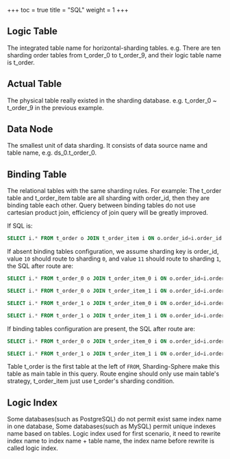 +++
toc = true
title = "SQL"
weight = 1
+++

## Logic Table

The integrated table name for horizontal-sharding tables. e.g. There are ten sharding order tables from t_order_0 to t_order_9, and their logic table name is t_order.

## Actual Table

The physical table really existed in the sharding database. e.g. t_order_0 ~ t_order_9 in the previous example.

## Data Node

The smallest unit of data sharding. It consists of data source name and table name, e.g. ds_0.t_order_0.

## Binding Table

The relational tables with the same sharding rules. 
For example: The t_order table and t_order_item table are all  sharding with order_id, then they are binding table each other. 
Query between binding tables do not use cartesian product join, efficiency of join query will be greatly improved.

If SQL is:

```sql
SELECT i.* FROM t_order o JOIN t_order_item i ON o.order_id=i.order_id WHERE o.order_id in (10, 11);
```

If absent binding tables configuration, we assume sharding key is order_id, value `10` should route to sharding `0`, and value `11` should route to sharding `1`, the SQL after route are:

```sql
SELECT i.* FROM t_order_0 o JOIN t_order_item_0 i ON o.order_id=i.order_id WHERE o.order_id in (10, 11);

SELECT i.* FROM t_order_0 o JOIN t_order_item_1 i ON o.order_id=i.order_id WHERE o.order_id in (10, 11);

SELECT i.* FROM t_order_1 o JOIN t_order_item_0 i ON o.order_id=i.order_id WHERE o.order_id in (10, 11);

SELECT i.* FROM t_order_1 o JOIN t_order_item_1 i ON o.order_id=i.order_id WHERE o.order_id in (10, 11);
```

If binding tables configuration are present, the SQL after route are:

```sql
SELECT i.* FROM t_order_0 o JOIN t_order_item_0 i ON o.order_id=i.order_id WHERE o.order_id in (10, 11);

SELECT i.* FROM t_order_1 o JOIN t_order_item_1 i ON o.order_id=i.order_id WHERE o.order_id in (10, 11);
```

Table t_order is the first table at the left of `FROM`, Sharding-Sphere make this table as main table in this query. 
Route engine should only use main table's strategy, t_order_item just use t_order's sharding condition.

## Logic Index

Some databases(such as PostgreSQL) do not permit exist same index name in one database, Some databases(such as MySQL) permit unique indexes name based on tables. Logic index used for first scenario, it need to rewrite index name to index name + table name, the index name before rewrite is called logic index. 
